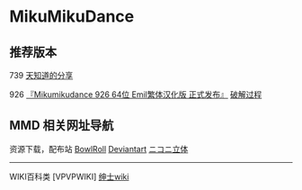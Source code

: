 # MikuMikuDance

## 推荐版本

739	 [天知道的分享](http://regnadshare.ys168.com/ )

926  [『Mikumikudance 926 64位 Emil繁体汉化版 正式发布』](http://bakakin.lofter.com/post/400994_ecce4a0 )
[破解过程](http://www.52pojie.cn/thread-366965-1-1.html )

## MMD 相关网址导航

资源下载，配布站
[BowlRoll](https://bowlroll.net/ )
[Deviantart](http://deviantart.com/ )
[ニコニ立体](http://3d.nicovideo.jp/ )

---
WIKI百科类
[VPVPWIKI]
[绅士wiki](https://seesaawiki.jp/gentle/d/%a5%c8%a5%c3%a5%d7%a5%da%a1%bc%a5%b8 )
